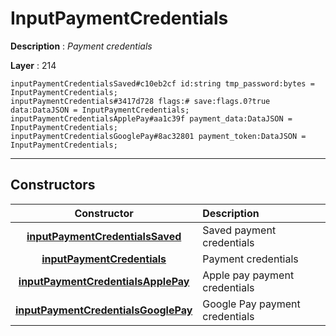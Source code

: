 # InputPaymentCredentials

**Description** : *Payment credentials*

**Layer** : 214

```tl
inputPaymentCredentialsSaved#c10eb2cf id:string tmp_password:bytes = InputPaymentCredentials;
inputPaymentCredentials#3417d728 flags:# save:flags.0?true data:DataJSON = InputPaymentCredentials;
inputPaymentCredentialsApplePay#aa1c39f payment_data:DataJSON = InputPaymentCredentials;
inputPaymentCredentialsGooglePay#8ac32801 payment_token:DataJSON = InputPaymentCredentials;
```

---

## Constructors

| Constructor | Description |
| :---: | :--- |
| [**inputPaymentCredentialsSaved**](constructor/inputPaymentCredentialsSaved) | Saved payment credentials |
| [**inputPaymentCredentials**](constructor/inputPaymentCredentials) | Payment credentials |
| [**inputPaymentCredentialsApplePay**](constructor/inputPaymentCredentialsApplePay) | Apple pay payment credentials |
| [**inputPaymentCredentialsGooglePay**](constructor/inputPaymentCredentialsGooglePay) | Google Pay payment credentials |